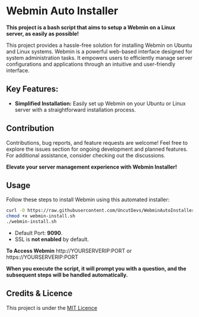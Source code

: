 # Webmin Auto Installer

**This project is a bash script that aims to setup a Webmin on a Linux server, as easily as possible!**

This project provides a hassle-free solution for installing Webmin on Ubuntu and Linux systems. Webmin is a powerful web-based interface designed for system administration tasks. It empowers users to efficiently manage server configurations and applications through an intuitive and user-friendly interface.


## Key Features:
- **Simplified Installation:** Easily set up Webmin on your Ubuntu or Linux server with a straightforward installation process.

## Contribution
Contributions, bug reports, and feature requests are welcome! Feel free to explore the issues section for ongoing development and planned features. For additional assistance, consider checking out the discussions.

**Elevate your server management experience with Webmin Installer!**

## Usage
Follow these steps to install Webmin using this automated installer:

```bash
curl -O https://raw.githubusercontent.com/UncutDevs/WebminAutoInstaller/master/webmin-install.sh
chmod +x webmin-install.sh
./webmin-install.sh
```

- Default Port: **9090**.
- SSL is **not enabled** by default.

**To Access Webmin** http://YOURSERVERIP:PORT or https://YOURSERVERIP:PORT

**When you execute the script, it will prompt you with a question, and the subsequent steps will be handled automatically.**

## Credits & Licence
This project is under the [MIT Licence](https://raw.githubusercontent.com/UncutDevs/WebminAutoInstaller/master/LICENSE)

